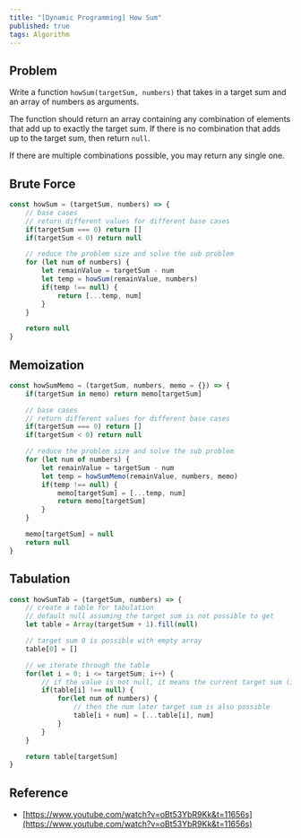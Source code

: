 ```yaml
---
title: "[Dynamic Programming] How Sum"
published: true
tags: Algorithm
---
```


## Problem

Write a function `howSum(targetSum, numbers)` that takes in a target sum and an
array of numbers as arguments.

The function should return an array containing any combination of elements that
add up to exactly the target sum. If there is no combination that adds up to the
target sum, then return `null`.

If there are multiple combinations possible, you may return any single one.

## Brute Force

```javascript
const howSum = (targetSum, numbers) => {
	// base cases
	// return different values for different base cases
	if(targetSum === 0) return []
	if(targetSum < 0) return null

	// reduce the problem size and solve the sub problem
	for (let num of numbers) {
		let remainValue = targetSum - num
		let temp = howSum(remainValue, numbers)
		if(temp !== null) {
			return [...temp, num]
		}
	}

	return null
}
```

## Memoization

```javascript
const howSumMemo = (targetSum, numbers, memo = {}) => {
	if(targetSum in memo) return memo[targetSum]

	// base cases
	// return different values for different base cases
	if(targetSum === 0) return []
	if(targetSum < 0) return null

	// reduce the problem size and solve the sub problem
	for (let num of numbers) {
		let remainValue = targetSum - num
		let temp = howSumMemo(remainValue, numbers, memo)
		if(temp !== null) {
			memo[targetSum] = [...temp, num]
			return memo[targetSum]
		}
	}

	memo[targetSum] = null
	return null
}
```

## Tabulation

```javascript
const howSumTab = (targetSum, numbers) => {
	// create a table for tabulation
	// default null assuming the target sum is not possible to get
	let table = Array(targetSum + 1).fill(null)

	// target sum 0 is possible with empty array
	table[0] = []

	// we iterate through the table
	for(let i = 0; i <= targetSum; i++) {
		// if the value is not null, it means the current target sum (index) is possible
		if(table[i] !== null) {
			for(let num of numbers) {
				// then the num later target sum is also possible
				table[i + num] = [...table[i], num]
			}
		}
	}

	return table[targetSum]
}
```

## Reference

- [https://www.youtube.com/watch?v=oBt53YbR9Kk&t=11656s](https://www.youtube.com/watch?v=oBt53YbR9Kk&t=11656s)
